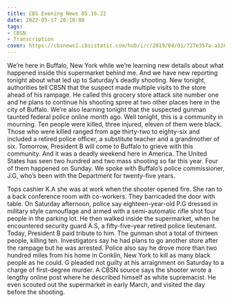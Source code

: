 ```yaml
---
title: CBS Evening News 05.16.22
date: 2022-05-17 20:10:08
tags:
- CBSN
- Transcription
cover: https://cbsnews1.cbsistatic.com/hub/i/r/2019/04/01/727e357a-a126-4138-a2c5-4d3222669d57/thumbnail/640x360/3ff2761028dc5c65cc4f07acd54bcd5c/cbsn2-logo-1920x1080.jpg
---
```

We’re here in Buffalo, New York while we’re learning new details about what happened inside this supermarket behind me. And we have new reporting tonight about what led up to Saturday’s deadly shooting. New tonight, authorities tell CBSN that the suspect made multiple visits to the store ahead of his rampage. He called this grocery store attack site number one and he plans to continue his shooting spree at two other places here in the city of Buffalo. We’re also learning tonight that the suspected gunman taunted federal police online month ago. Well tonight, this is a community in mourning. Ten people were killed, three injured, eleven of them were black. Those who were killed ranged from age thirty-two to eighty-six and included a retired police officer, a substitute teacher and a grandmother of six. Tomorrow, President B will come to Buffalo to grieve with this community. And it was a deadly weekend here in America. The United States has seen two hundred and two mass shooting so far this year. Four of them happened on Sunday. We spoke with Buffalo’s police commissioner, J.G, who’s been with the Department for twenty-five years. 

Tops cashier K.A she was at work when the shooter opened fire. She ran to a back conference room with co-workers. They barricaded the door with table. On Saturday afternoon, police say eighteen-year-old P.G dressed in military style camouflage and armed with a semi-automatic rifle shot four people in the parking lot. He then walked inside the supermarket, when he encountered security guard A.S, a fifty-five-year retired police lieutenant. Today, President B paid tribute to him. The gunman shot a total of thirteen people, killing ten. Investigators say he had plans to go another store after the rampage but he was arrested. Police also say he drove more than two hundred miles from his home in Conklin, New York to kill as many black people as he could. G pleaded not guilty at his arraignment on Saturday to a charge of first-degree murder. A CBSN source says the shooter wrote a lengthy online post where he described himself as white supremacist. He even scouted out the supermarket in early March, and visited the day before the shooting. 
